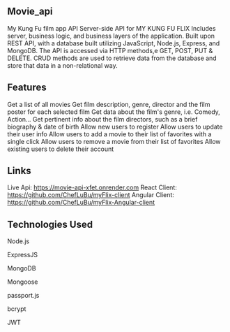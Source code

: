 ## Movie_api
My Kung Fu film app API Server-side API for MY KUNG FU FLIX Includes server, business logic, and business layers of the application. Built upon REST API, with a database built utilizing JavaScript, Node.js, Express, and MongoDB. The API is accessed via HTTP methods,e GET, POST, PUT & DELETE. CRUD methods are used to retrieve data from the database and store that data in a non-relational way.

## Features
Get a list of all movies Get film description, genre, director and the film poster for each selected film Get data about the film's genre, i.e. Comedy, Action... Get pertinent info about the film directors, such as a brief biography & date of birth Allow new users to register Allow users to update their user info Allow users to add a movie to their list of favorites with a single click Allow users to remove a movie from their list of favorites Allow existing users to delete their account


## Links
Live Api: https://movie-api-xfet.onrender.com 
React Client: https://github.com/ChefLuBu/myFlix-client 
Angular Client: https://github.com/ChefLuBu/myFlix-Angular-client

## Technologies Used 
Node.js 

ExpressJS 

MongoDB 

Mongoose

passport.js

bcrypt

JWT

